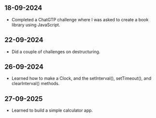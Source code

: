 ##  18-09-2024
  * Completed a ChatGTP challenge where I was asked to create a book library using JavaScript.
  
## 22-09-2024
  * Did a couple of challenges on destructuring.

## 26-09-2024
  * Learned how to make a Clock, and the setInterval(), setTimeout(), and clearInterval() methods.
  
## 27-09-2025
  * Learned to build a simple calculator app.